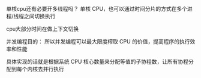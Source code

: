 单核cpu还有必要开多线程吗？
单核 CPU，也可以通过时间分片的方式在多个进程/线程之间切换执行

cpu大部分时间在做上下文切换

并发编程目的：
所以并发编程可以最大限度榨取 CPU 的价值，提高程序的执行效率和性能

具体实现的话就是根据系统 CPU 核心数量来分配等值的子协程数，让所有协程分配到每个内核去并行执行